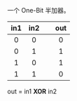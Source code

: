 一个 One-Bit 半加器。

| in1 | in2 | $~$ | out |
| :-: | :-: | :-: | :-: |
|  0  |  0  | $~$ |  0  |
|  0  |  1  | $~$ |  1  |
|  1  |  0  | $~$ |  1  |
|  1  |  1  | $~$ |  0  |

out = in1 **XOR** in2